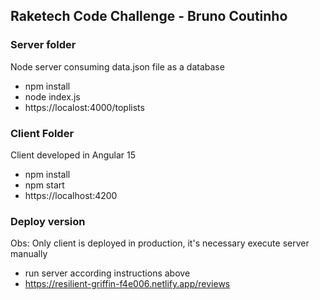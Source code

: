## Raketech Code Challenge - Bruno Coutinho

### Server folder
Node server consuming data.json file as a database

- npm install
- node index.js
- https://localost:4000/toplists

### Client Folder
Client developed in Angular 15

- npm install
- npm start
- https://localhost:4200

### Deploy version
Obs: Only client is deployed in production, it's necessary execute server manually

- run server according instructions above
- https://resilient-griffin-f4e006.netlify.app/reviews